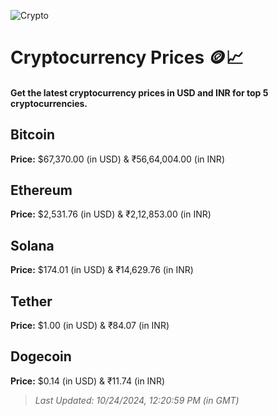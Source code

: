 
![Crypto](https://www.techguide.com.au/wp-content/uploads/2020/11/crypto3.jpeg)

# Cryptocurrency Prices 🪙📈

#### Get the latest cryptocurrency prices in USD and INR for top 5 cryptocurrencies.

## Bitcoin

**Price:** $67,370.00 (in USD) & ₹56,64,004.00 (in INR)

## Ethereum

**Price:** $2,531.76 (in USD) & ₹2,12,853.00 (in INR)

## Solana

**Price:** $174.01 (in USD) & ₹14,629.76 (in INR)

## Tether

**Price:** $1.00 (in USD) & ₹84.07 (in INR)

## Dogecoin

**Price:** $0.14 (in USD) & ₹11.74 (in INR)

> _Last Updated: 10/24/2024, 12:20:59 PM (in GMT)_
